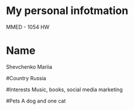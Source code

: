 # My personal infotmation 
MMED - 1054 HW

# Name 
Shevchenko Mariia

#Country
Russia

#Interests
Music, books, social media marketing

#Pets 
A dog and one cat
